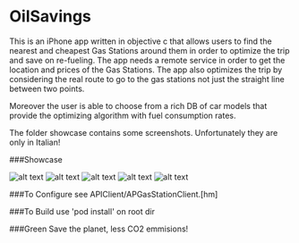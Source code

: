 OilSavings
=
This is an iPhone app written in objective c that allows users to find the nearest and cheapest Gas Stations around them in order to optimize the trip and save on re-fueling. The app needs a remote service in order to get the location and prices of the Gas Stations. The app also optimizes the trip by considering the real route to go to the gas stations not just the straight line between two points. 

Moreover the user is able to choose from a rich DB of car models that provide the optimizing algorithm with fuel consumption rates.

The folder showcase contains some screenshots. Unfortunately they are only in Italian!

###Showcase

![alt text](https://github.com/sanandrea/OilSavings/blob/master/showcase/0x0ss.jpg "Map")
![alt text](https://github.com/sanandrea/OilSavings/blob/master/showcase/0x0ss-2.jpg "Search")
![alt text](https://github.com/sanandrea/OilSavings/blob/master/showcase/0x0ss-3.jpg "Gas Station Info")
![alt text](https://github.com/sanandrea/OilSavings/blob/master/showcase/0x0ss-4.jpg "Saving result")
![alt text](https://github.com/sanandrea/OilSavings/blob/master/showcase/0x0ss-5.jpg "My cars")

###To Configure
see APIClient/APGasStationClient.[hm]


###To Build
use 'pod install' on root dir


###Green
Save the planet, less CO2 emmisions!

